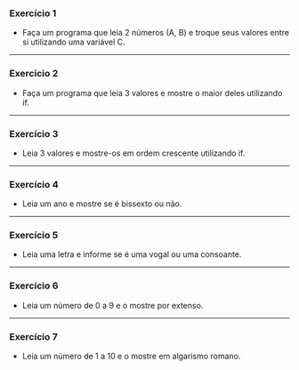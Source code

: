 ### Exercício 1

- Faça um programa que leia 2 números (A, B) e troque seus valores entre si utilizando uma variável C.

<hr>

### Exercício 2

- Faça um programa que leia 3 valores e mostre o maior deles utilizando if.

<hr>

### Exercício 3

- Leia 3 valores e mostre-os em ordem crescente utilizando if.

<hr>

### Exercício 4

- Leia um ano e mostre se é bissexto ou não.

<hr>

### Exercício 5

- Leia uma letra e informe se é uma vogal ou uma consoante.

<hr>

### Exercício 6

- Leia um número de 0 a 9 e o mostre por extenso.

<hr>

### Exercício 7

- Leia um número de 1 a 10 e o mostre em algarismo romano.
